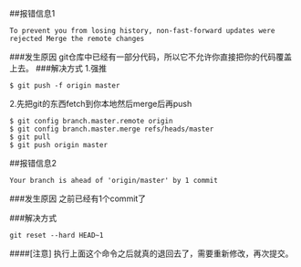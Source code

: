 ##报错信息1
```
To prevent you from losing history, non-fast-forward updates were rejected Merge the remote changes 
```
###发生原因
git仓库中已经有一部分代码，所以它不允许你直接把你的代码覆盖上去。
###解决方式
1.强推
```
$ git push -f origin master
```
2.先把git的东西fetch到你本地然后merge后再push
```
$ git config branch.master.remote origin
$ git config branch.master.merge refs/heads/master
$ git pull 
$ git push origin master
```



##报错信息2
```
Your branch is ahead of 'origin/master' by 1 commit
```

###发生原因
之前已经有1个commit了

###解决方式
```
git reset --hard HEAD~1
```

####[注意]
执行上面这个命令之后就真的退回去了，需要重新修改，再次提交。














